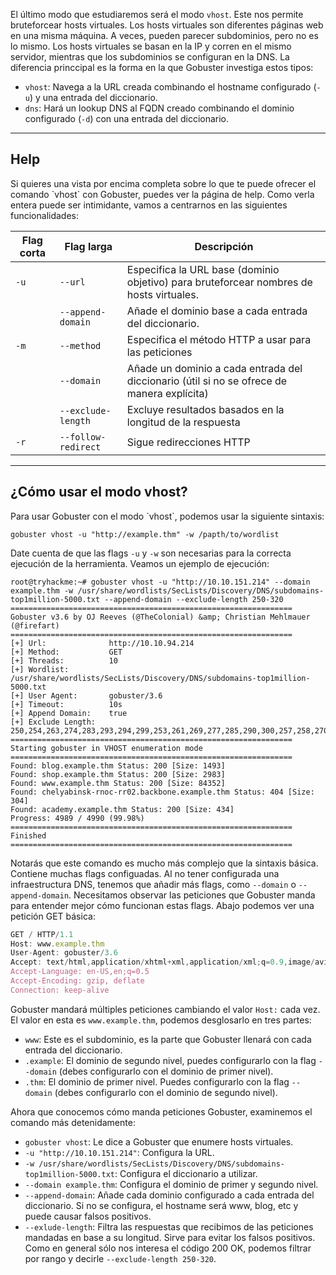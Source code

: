 El último modo que estudiaremos será el modo `vhost`. Este nos permite bruteforcear hosts virtuales. Los hosts virtuales son diferentes páginas web en una misma máquina. A veces, pueden parecer subdominios, pero no es lo mismo. Los hosts virtuales se basan en la IP y corren en el mismo servidor, mientras que los subdominios se configuran en la DNS. La diferencia princcipal es la forma en la que Gobuster investiga estos tipos:

- `vhost`: Navega a la URL creada combinando el hostname configurado (`-u`) y una entrada del diccionario.
- `dns`: Hará un lookup DNS al FQDN creado combinando el dominio configurado (`-d`) con una entrada del diccionario.

----------------------------
<h2>Help</h2>
Si quieres una vista por encima completa sobre lo que te puede ofrecer el comando `vhost` con Gobuster, puedes ver la página  de help. Como verla entera puede ser intimidante, vamos a centrarnos en las siguientes funcionalidades:

| Flag corta | Flag larga          | **Descripción**                                                                            |
| ---------- | ------------------- | ------------------------------------------------------------------------------------------ |
| `-u`       | `--url`             | Especifica la URL base (dominio objetivo) para bruteforcear nombres de hosts virtuales.    |
|            | `--append-domain`   | Añade el dominio base a cada entrada del diccionario.                                      |
| `-m`       | `--method`          | Especifica el método HTTP a usar para las peticiones                                       |
|            | `--domain`          | Añade un dominio a cada entrada del diccionario (útil si no se ofrece de manera explícita) |
|            | `--exclude-length`  | Excluye resultados basados en la longitud de la respuesta                                  |
| `-r`       | `--follow-redirect` | Sigue redirecciones HTTP                                                                   |

-----------------------------
<h2>¿Cómo usar el modo vhost?</h2>
Para usar Gobuster con el modo `vhost`, podemos usar la siguiente sintaxis:

`gobuster vhost -u "http://example.thm" -w /papth/to/wordlist`

Date cuenta de que las flags `-u` y `-w` son necesarias para la correcta ejecución de la herramienta. Veamos un ejemplo de ejecución:

   ```shell
   root@tryhackme:~# gobuster vhost -u "http://10.10.151.214" --domain example.thm -w /usr/share/wordlists/SecLists/Discovery/DNS/subdomains-top1million-5000.txt --append-domain --exclude-length 250-320  
=============================================================== 
Gobuster v3.6 by OJ Reeves (@TheColonial) &amp; Christian Mehlmauer (@firefart) =============================================================== 
[+] Url:              http://10.10.94.214 
[+] Method:           GET 
[+] Threads:          10 
[+] Wordlist:         /usr/share/wordlists/SecLists/Discovery/DNS/subdomains-top1million-5000.txt 
[+] User Agent:       gobuster/3.6 
[+] Timeout:          10s 
[+] Append Domain:    true 
[+] Exclude Length:   250,254,263,274,283,293,294,299,253,261,269,277,285,290,300,257,258,270,278,282,291,252,260,264,268,271,279,280,289,251,256,262,265,272,297,287,292,295,255,266,276,284,286,296,267,273,275,281,288,259,298 
=============================================================== 
Starting gobuster in VHOST enumeration mode 
=============================================================== 
Found: blog.example.thm Status: 200 [Size: 1493] 
Found: shop.example.thm Status: 200 [Size: 2983] 
Found: www.example.thm Status: 200 [Size: 84352] 
Found: chelyabinsk-rnoc-rr02.backbone.example.thm Status: 404 [Size: 304] 
Found: academy.example.thm Status: 200 [Size: 434] 
Progress: 4989 / 4990 (99.98%) 
=============================================================== 
Finished 
===============================================================
```

Notarás que este comando es mucho más complejo que la sintaxis básica. Contiene muchas flags configuadas. Al no tener configurada una infraestructura DNS, tenemos que añadir más flags, como `--domain` o `--append-domain`. Necesitamos observar las peticiones que Gobuster manda para entender mejor cómo funcionan estas flags. Abajo podemos ver una petición GET básica:

```javascript
GET / HTTP/1.1
Host: www.example.thm
User-Agent: gobuster/3.6
Accept: text/html,application/xhtml+xml,application/xml;q=0.9,image/avif,image/webp,*/ *;q=0.8
Accept-Language: en-US,en;q=0.5
Accept-Encoding: gzip, deflate
Connection: keep-alive
```

Gobuster mandará múltiples peticiones cambiando el valor `Host:` cada vez. El valor en esta es `www.example.thm`, podemos desglosarlo en tres partes:

- `www`: Este es el subdominio, es la parte que Gobuster llenará con cada entrada del diccionario.
- `.example`: El dominio de segundo nivel, puedes configurarlo con la flag `--domain` (debes configurarlo con el dominio de primer nivel).
- `.thm`: El dominio de primer nivel. Puedes configurarlo con la flag `--domain` (debes configurarlo con el dominio de segundo nivel).

Ahora que conocemos cómo manda peticiones Gobuster, examinemos el comando más detenidamente:

- `gobuster vhost`: Le dice a Gobuster que enumere hosts virtuales.
- `-u "http://10.10.151.214"`: Configura la URL.
- `-w /usr/share/wordlists/SecLists/Discovery/DNS/subdomains-top1million-5000.txt`: Configura el diccionario a utilizar.
- `--domain example.thm`: Configura el dominio de primer y segundo nivel.
- `--append-domain`: Añade cada dominio configurado a cada entrada del diccionario. Si no se configura, el hostname será www, blog, etc y puede causar falsos positivos.
- `--exlude-length`: Filtra las respuestas que recibimos de las peticiones mandadas en base a su longitud. Sirve para evitar los falsos positivos. Como en general sólo nos interesa el código 200 OK, podemos filtrar por rango y decirle `--exclude-length 250-320`.


